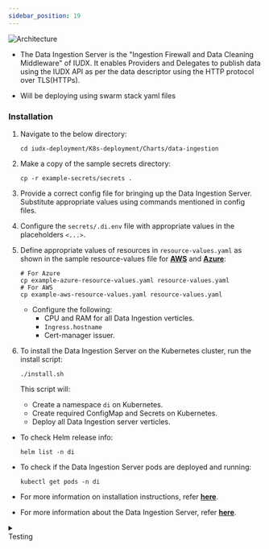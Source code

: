 ```yaml
---
sidebar_position: 19
---
```


<div class="img_background">
<div style={{textAlign: 'center'}}>

![Architecture](../../../../resources/auth/di_server_overview.png)<br/>

</div></div>

+ The Data Ingestion Server is the "Ingestion Firewall and Data Cleaning Middleware" of IUDX. It enables Providers and Delegates to publish data using the IUDX API as per the data descriptor using the HTTP protocol over TLS(HTTPs).

+ Will be deploying using swarm stack yaml files


### Installation

1. Navigate to the below directory: 
    ```
    cd iudx-deployment/K8s-deployment/Charts/data-ingestion
    ```

2. Make a copy of the sample secrets directory:
    ```
    cp -r example-secrets/secrets .
    ```

3. Provide a correct config file for bringing up the Data Ingestion Server. Substitute appropriate values using commands mentioned in config files.

4. Configure the `secrets/.di.env` file with appropriate values in the placeholders `<...>`.

5. Define appropriate values of resources in `resource-values.yaml` as shown in the sample resource-values file for **[AWS](https://github.com/datakaveri/iudx-deployment/blob/4.5.0/K8s-deployment/Charts/data-ingestion/example-aws-resource-values.yaml)** and **[Azure](https://github.com/datakaveri/iudx-deployment/blob/4.5.0/K8s-deployment/Charts/data-ingestion/example-azure-resource-values.yaml)**:

    ```
    # For Azure
    cp example-azure-resource-values.yaml resource-values.yaml
    # For AWS
    cp example-aws-resource-values.yaml resource-values.yaml
    ```

    - Configure the following:
      - CPU and RAM for all Data Ingestion verticles.
      - `Ingress.hostname` 
      - Cert-manager issuer.

6. To install the Data Ingestion Server on the Kubernetes cluster, run the install script:
    ```
    ./install.sh
    ```

    This script will:
    - Create a namespace `di` on Kubernetes.
    - Create required ConfigMap and Secrets on Kubernetes.
    - Deploy all Data Ingestion server verticles.

- To check Helm release info:
    ```
    helm list -n di
    ```

- To check if the Data Ingestion Server pods are deployed and running:
    ```
    kubectl get pods -n di
    ```

- For more information on installation instructions, refer **[here](https://github.com/datakaveri/iudx-deployment/tree/4.5.0/K8s-deployment/Charts/data-ingestion#introduction)**.
- For more information about the Data Ingestion Server, refer **[here](https://github.com/datakaveri/iudx-gis-interface/tree/4.5.0)**.

<details>
<summary><div class="style">Testing</div></summary>

- Data Ingestion Server API documentation can be accessed from `https://<di-domain>/apis`.
- Check the logs of all pods in `di` namespace; there should not be any error log. If any errors are present, address them as specified/indicated by the log:
    ```
    kubectl logs -f -n di <di-pod-name>
    ```

</details>
